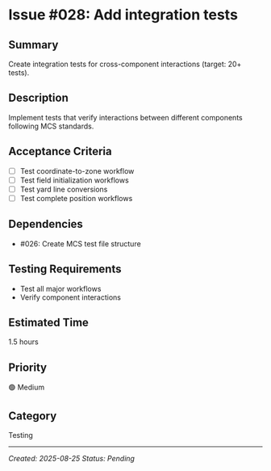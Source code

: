 # Issue #028: Add integration tests

## Summary
Create integration tests for cross-component interactions (target: 20+ tests).

## Description
Implement tests that verify interactions between different components following MCS standards.

## Acceptance Criteria
- [ ] Test coordinate-to-zone workflow
- [ ] Test field initialization workflows
- [ ] Test yard line conversions
- [ ] Test complete position workflows

## Dependencies
- #026: Create MCS test file structure

## Testing Requirements
- Test all major workflows
- Verify component interactions

## Estimated Time
1.5 hours

## Priority
🟢 Medium

## Category
Testing

---
*Created: 2025-08-25*
*Status: Pending*
